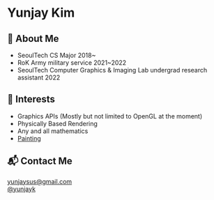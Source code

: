 # Yunjay Kim

## :elephant: About Me
- SeoulTech CS Major 2018~  
- RoK Army military service 2021~2022  
- SeoulTech Computer Graphics & Imaging Lab undergrad research assistant 2022  

## :seedling: Interests
- Graphics APIs (Mostly but not limited to OpenGL at the moment)  
- Physically Based Rendering   
- Any and all mathematics  
- [Painting](markdowns/paintingsByYJ.md)   

## :mailbox_with_mail: Contact Me
yunjaysus@gmail.com  
[@yunjayk](https://www.instagram.com/yunjayk/)  

<!--
-->
